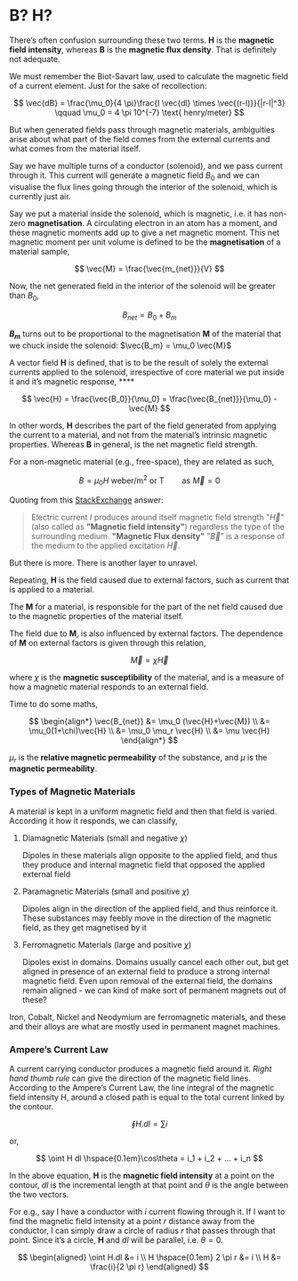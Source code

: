 # B? H?

There’s often confusion surrounding these two terms. **H** is the **magnetic field intensity**, whereas **B** is the **magnetic flux density**. That is definitely not adequate.

We must remember the Biot-Savart law, used to calculate the magnetic field of a current element. Just for the sake of recollection:

$$
\vec{dB} = \frac{\mu_0}{4 \pi}\frac{I \vec{dl} \times \vec{(r-l)}}{|r-l|^3} \qquad \mu_0 = 4 \pi 10^{-7} \text{ henry/meter}
$$

But when generated fields pass through magnetic materials, ambiguities arise about what part of the field comes from the external currents and what comes from the material itself. 

Say we have multiple turns of a conductor (solenoid), and we pass current through it. This current will generate a magnetic field $B_0$ and we can visualise the flux lines going through the interior of the solenoid, which is currently just air.

Say we put a material inside the solenoid, which is magnetic, i.e. it has non-zero **magnetisation**. A circulating electron in an atom has a moment, and these magnetic moments add up to give a net magnetic moment. This net magnetic moment per unit volume is defined to be the **magnetisation** of a material sample,  

$$
\vec{M} = \frac{\vec{m_{net}}}{V}
$$

Now, the net generated field in the interior of the solenoid will be greater than $B_0$, 

$$
B_{net} = B_0 + B_m
$$

**$B_m$** turns out to be proportional to the magnetisation **M** of the material that we chuck inside the solenoid: $\vec{B_m} = \mu_0 \vec{M}$

A vector field **H** is defined, that is to be the result of solely the external currents applied to the solenoid, irrespective of core material we put inside it and it’s magnetic response,  ****

$$
\vec{H} =
\frac{\vec{B_0}}{\mu_0} = \frac{\vec{B_{net}}}{\mu_0} - \vec{M}
$$

In other words, **H** describes the part of the field generated from applying the current to a material, and not from the material’s intrinsic magnetic properties. Whereas **B** in general, is the net magnetic field strength. 

For a non-magnetic material (e.g., free-space), they are related as such,

$$
B = \mu_0 H \text{ weber/m}^2 \text{ or T} \qquad \text{as }\vec{M}=0
$$

Quoting from this [StackExchange](https://physics.stackexchange.com/a/283484) answer: 

> Electric current $I$ produces around itself magnetic field strength "$\vec{H}$" (also called as **"Magnetic field intensity"**) regardless the type of the surrounding medium. **"Magnetic Flux density"** ”$\vec{B}$” is a response of the medium to the applied excitation $\vec{H}$.
> 

But there is more. There is another layer to unravel. 

Repeating, **H** is the field caused due to external factors, such as current that is applied to a material. 

The **M** for a material, is responsible for the part of the net field caused due to the magnetic properties of the material itself. 

The field due to **M**, is also influenced by external factors. The dependence of **M** on external factors is given through this relation,

$$
\vec{M} = \chi \vec{H}
$$

where $\chi$ is the **magnetic susceptibility** of the material, and is a measure of how a magnetic material responds to an external field.

Time to do some maths,

$$
\begin{align*}
\vec{B_{net}}
 &= \mu_0 (\vec{H}+\vec{M}) \\
 &= \mu_0(1+\chi)\vec{H} \\
 &= \mu_0 \mu_r \vec{H} \\
 &= \mu \vec{H}
\end{align*}
$$

$\mu_r$ is the **relative magnetic permeability** of the substance, and $\mu$ is the **magnetic permeability**. 

### Types of Magnetic Materials

A material is kept in a uniform magnetic field and then that field is varied. According it how it responds, we can classify,

1. Diamagnetic Materials (small and negative $\chi$)
    
    Dipoles in these materials align opposite to the applied field, and thus they produce and internal magnetic field that opposed the applied external field
    
2. Paramagnetic Materials (small and positive $\chi$)
    
    Dipoles align in the direction of the applied field, and thus reinforce it. These substances may feebly move in the direction of the magnetic field, as they get magnetised by it
    
3. Ferromagnetic Materials (large and positive $\chi$)
    
    Dipoles exist in domains. Domains usually cancel each other out, but get aligned in presence of an external field to produce a strong internal magnetic field. Even upon removal of the external field, the domains remain aligned - we can kind of make sort of permanent magnets out of these?
    

Iron, Cobalt, Nickel and Neodymium are ferromagnetic materials, and these and their alloys are what are mostly used in permanent magnet machines.

### Ampere’s Current Law

A current carrying conductor produces a magnetic field around it. *Right hand thumb rule* can give the direction of the magnetic field lines. According to the Ampere’s Current Law, the line integral of the magnetic field intensity H, around a closed path is equal to the total current linked by the contour.

$$
\oint H . dl = \sum i
$$

or,

$$
\oint H dl \hspace{0.1em}\cos\theta = i_1 + i_2 + ... + i_n
$$

In the above equation, **H** is the **magnetic field intensity** at a point on the contour, $dl$ is the incremental length at that point and $\theta$ is the angle between the two vectors. 

For e.g., say I have a conductor with $i$ current flowing through it. If I want to find the magnetic field intensity at a point $r$ distance away from the conductor, I can simply draw a circle of radius $r$ that passes through that point. Since it’s a circle, **H** and $dl$ will be parallel, i.e. $\theta = 0$.

$$
\begin{aligned}
\oint H.dl &= i \\
H \hspace{0.1em} 2 \pi r &= i \\
H &= \frac{i}{2 \pi r}
\end{aligned}
$$

###